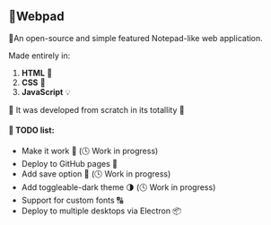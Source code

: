 ## 📑Webpad

🔎An open-source and simple featured Notepad-like web application.  

Made entirely in:
1. __HTML__ 📄
2. __CSS__ 📰
3. __JavaScript__ 💡

📝 It was developed from scratch in its totallity 📝

#### 📌 TODO list:
* Make it work 🔮 (🕓 Work in progress)
* Deploy to GitHub pages 📲
* Add save option 💾 (🕓 Work in progress)
* Add toggleable-dark theme 🌗 (🕓 Work in progress)
* Support for custom fonts 🔠
* Deploy to multiple desktops via Electron 📦
